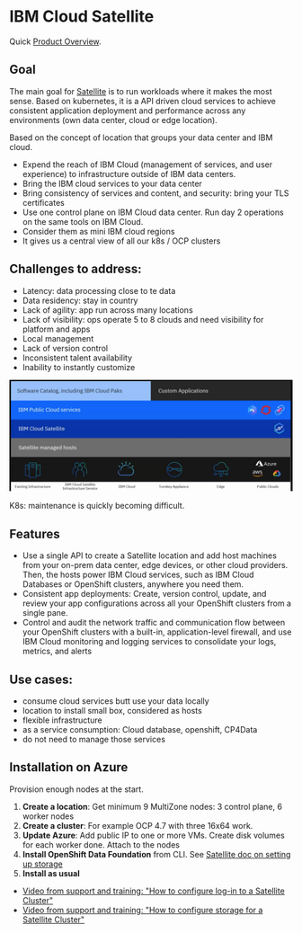 # IBM Cloud Satellite

Quick [Product Overview](https://cloud.ibm.com/satellite/overview).

## Goal 

The main goal for [Satellite](https://cloud.ibm.com/satellite/overview) is to run workloads 
where it makes the most sense. Based on kubernetes, it is a API driven 
cloud services to achieve consistent application deployment and performance 
across any environments (own data center, cloud or edge location).

Based on the concept of location that groups your data center and IBM cloud. 

* Expend the reach of IBM Cloud (management of services, and user experience) to infrastructure outside of IBM data centers.
* Bring the IBM cloud services to your data center
* Bring consistency of services and content, and security: bring your TLS certificates
* Use one control plane on IBM Cloud data center. Run day 2 operations on the same tools on IBM Cloud. 
* Consider them as mini IBM cloud regions
* It gives us a central view of all our k8s / OCP clusters

## Challenges to address:

* Latency: data processing close to te data
* Data residency: stay in country
* Lack of agility: app run across many locations
* Lack of visibility: ops operate 5 to 8 clouds and need visibility for platform and apps
* Local management
* Lack of version control
* Inconsistent talent availability
* Inability to instantly customize

![](./images/satellite.png)

K8s: maintenance is quickly becoming difficult.

## Features

* Use a single API to create a Satellite location and add host machines from your on-prem data center, edge devices, or other cloud providers. Then, the hosts power IBM Cloud services, such as IBM Cloud Databases or OpenShift clusters, anywhere you need them.
* Consistent app deployments: Create, version control, update, and review your app configurations across all your OpenShift clusters from a single pane.
* Control and audit the network traffic and communication flow between your OpenShift clusters with a built-in, application-level firewall, and use IBM Cloud monitoring and logging services to consolidate your logs, metrics, and alerts

## Use cases:

* consume cloud services butt use your data locally
* location to install small box, considered as hosts
* flexible infrastructure
* as a service consumption: Cloud database, openshift, CP4Data 
* do not need to manage those services

## Installation on Azure

Provision enough nodes at the start.

1. **Create a location**: Get minimum 9 MultiZone nodes: 3 control plane, 6 worker nodes 
1. **Create a cluster**: For example OCP 4.7 with three 16x64 work. 
1. **Update Azure**: Add public IP to one or more VMs. Create disk volumes for each worker done. Attach to the nodes
1. **Install OpenShift Data Foundation** from CLI. See [Satellite doc on setting up storage](https://cloud.ibm.com/docs/satellite?topic=satellite-sat-storage-template-ov)
1. **Install as usual**

* [Video from support and training: "How to configure log-in to a Satellite Cluster"](https://www.youtube.com/watch?v=ENiNS1kYzUQ)
* [Video from support and training: "How to configure storage for a Satellite Cluster"](https://www.youtube.com/watch?v=FeE051uE4-s)


